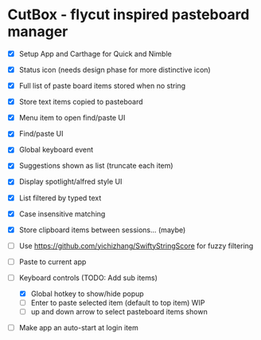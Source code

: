 
# CutBox - flycut inspired pasteboard manager

- [x] Setup App and Carthage for Quick and Nimble
- [x] Status icon (needs design phase for more distinctive icon)
- [x] Full list of paste board items stored when no string
- [x] Store text items copied to pasteboard
- [x] Menu item to open find/paste UI
- [x] Find/paste UI
- [x] Global keyboard event
- [x] Suggestions shown as list (truncate each item)
- [x] Display spotlight/alfred style UI
- [x] List filtered by typed text
- [x] Case insensitive matching
- [x] Store clipboard items between sessions... (maybe)
- [ ] Use https://github.com/yichizhang/SwiftyStringScore for fuzzy filtering
- [ ] Paste to current app
- [ ] Keyboard controls (TODO: Add sub items)
  - [x] Global hotkey to show/hide popup
  - [ ] Enter to paste selected item (default to top item) WIP
  - [ ] up and down arrow to select pasteboard items shown
- [ ] Make app an auto-start at login item

